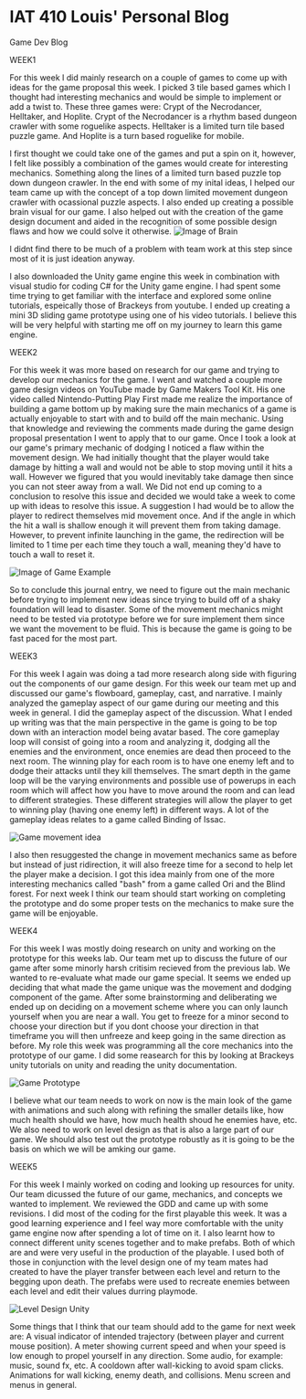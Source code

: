 # IAT 410 Louis' Personal Blog
<bold>Game Dev Blog<bold>


WEEK1

For this week I did mainly research on a couple of games to
come up with ideas for the game proposal this week. I picked 3 tile based games
which I thought had interesting mechanics and would be simple to implement or
add a twist to. These three games were: Crypt of the Necrodancer, Helltaker, and Hoplite.
Crypt of the Necrodancer is a rhythm based dungeon crawler with some roguelike aspects. Helltaker is a
limited turn tile based puzzle game. And Hoplite is a turn based roguelike for mobile.

I first thought we could take one of the games and put a spin on it, however, I felt like possibly
a combination of the games would create for interesting mechanics. Something along
the lines of a limited turn based puzzle top down dungeon crawler. In the end with some of my inital ideas, 
I helped our team came up with the concept of a top down limited movement dungeon crawler with ocassional puzzle aspects.
I also ended up creating a possible brain visual for our game. I also helped out with the creation of the game design document and
aided in the recognition of some possible design flaws and how we could solve it otherwise.
![Image of Brain](https://user-images.githubusercontent.com/55293393/93465461-afbb5600-f89f-11ea-8f43-a43448b4c148.png)

I didnt find there to be much of a problem with team work at this step since most of it is just ideation anyway.

I also downloaded the Unity game engine this week in combination with visual studio for coding C#
for the Unity game engine. I had spent some time trying to get familiar with the interface and explored 
some online tutorials, espeically those of Brackeys from youtube. I ended up creating a mini 3D sliding game 
prototype using one of his video tutorials. I believe this will be very helpful with starting me off on
my journey to learn this game engine.



WEEK2


For this week it was more based on research for our game and trying to develop our mechanics for the game. I went and watched a couple more game design videos on YouTube made by Game Makers Tool Kit. His one video called Nintendo-Putting Play First made me realize the importance of building a game bottom up by making sure the main mechanics of a game is actually enjoyable to start with and to build off the main mechanic. Using that knowledge and reviewing the comments made during the game design proposal presentation I went to apply that to our game. Once I took a look at our game's primary mechanic of dodging I noticed a flaw within the movement design. We had initially thought that the player would take damage by hitting a wall and would not be able to stop moving until it hits a wall. However we figured that you would inevitably take damage then since you can not steer away from a wall. We Did not end up coming to a conclusion to resolve this issue and decided we would take a week to come up with ideas to resolve this issue. A suggestion I had would be to allow the player to redirect themselves mid movement once. And if the angle in which the hit a wall is shallow enough it will prevent them from taking damage. However, to prevent infinite launching in the game, the redirection will be limited to 1 time per each time they touch a wall, meaning they'd have to touch a wall to reset it.


![Image of Game Example](https://user-images.githubusercontent.com/55293393/94105302-d886a280-fded-11ea-9630-299489c59de6.png)


So to conclude this journal entry, we need to figure out the main mechanic before trying to implement new ideas since trying to build off of a shaky foundation will lead to disaster. Some of the movement mechanics might need to be tested via prototype before we for sure implement them since we want the movement to be fluid. This is because the game is going to be fast paced for the most part.


WEEK3

For this week I again was doing a tad more research along side with figuring out the components of our game design. For this week our team met up and discussed our game's flowboard, gameplay, cast, and narrative. I mainly analyzed the gameplay aspect of our game during our meeting and this week in general. I did the gameplay aspect of the discussion. What I ended up writing was that the main perspective in the game is going to be top down with an interaction model being avatar based. The core gameplay loop will consist of going into a room and analyzing it, dodging all the enemies and the environment, once enemies are dead then proceed to the next room. The winning play for each room is to have one enemy left and to dodge their attacks until they kill themselves. The smart depth in the game loop will be the varying environments and possible use of powerups in each room which will affect how you have to move around the room and can lead to different strategies. These different strategies will allow the player to get to winning play (having one enemy left) in different ways. A lot of the gameplay ideas relates to a game called Binding of Issac.

![Game movement idea](https://user-images.githubusercontent.com/55293393/94776721-11d38b00-0377-11eb-89d6-3c3a1eec46b9.png)

I also then resuggested the change in movement mechanics same as before but instead of just ridirection, it will also freeze time for a second to help let the player make a decision. I got this idea mainly from one of the more interesting mechanics called "bash" from a game called Ori and the Blind forest.
For next week I think our team should start working on completing the prototype and do some proper tests on the mechanics to make sure the game will be enjoyable.

WEEK4

For this week I was mostly doing research on unity and working on the prototype for this weeks lab. Our team met up to discuss the future of our game after some minorly harsh critisim recieved from the previous lab. We wanted to re-evaluate what made our game special. It seems we ended up deciding that what made the game unique was the movement and dodging component of the game. After some brainstorming and deliberating we ended up on deciding on a movement scheme where you can only launch yourself when you are near a wall. You get to freeze for a minor second to choose your direction but if you dont choose your direction in that timeframe you will then unfreeze and keep going in the same direction as before. My role this week was programming all the core mechanics into the prototype of our game. I did some reasearch for this by looking at Brackeys unity tutorials on unity and reading the unity documentation.

![Game Prototype](https://user-images.githubusercontent.com/55293393/95422990-2a065580-08f5-11eb-8ee8-89b8fe89e8bb.PNG)

I believe what our team needs to work on now is the main look of the game with animations and such along with refining the smaller details like, how much health should we have, how much health shoud he enemies have, etc. We also need to work on level design as that is also a large part of our game. We should also test out the prototype robustly as it is going to be the basis on which we will be amking our game.

WEEK5

For this week I mainly worked on coding and looking up resources for unity. Our team dicussed the future of our game, mechanics, and concepts we wanted to implement. We reviewed the GDD and came up with some revisions. I did most of the coding for the first playable this week. It was a good learning experience and I feel way more comfortable with the unity game engine now after spending a lot of time on it. I also learnt how to connect different unity scenes together and to make prefabs. Both of which are and were very useful in the production of the playable. I used both of those in conjunction with the level design one of my team mates had created to have the player transfer between each level and return to the begging upon death. The prefabs were used to recreate enemies between each level and edit their values durring playmode.

![Level Design Unity](https://user-images.githubusercontent.com/55293393/96086044-84b02c00-0e76-11eb-9351-bc6260722813.PNG)

Some things that I think that our team should add to the game for next week are:
A visual indicator of intended trajectory (between player and current mouse position).
A meter showing current speed and when your speed is low enough to propel yourself in any direction.
Some audio, for example: music, sound fx, etc.
A cooldown after wall-kicking to avoid spam clicks.
Animations for wall kicking, enemy death, and collisions.
Menu screen and menus in general.
